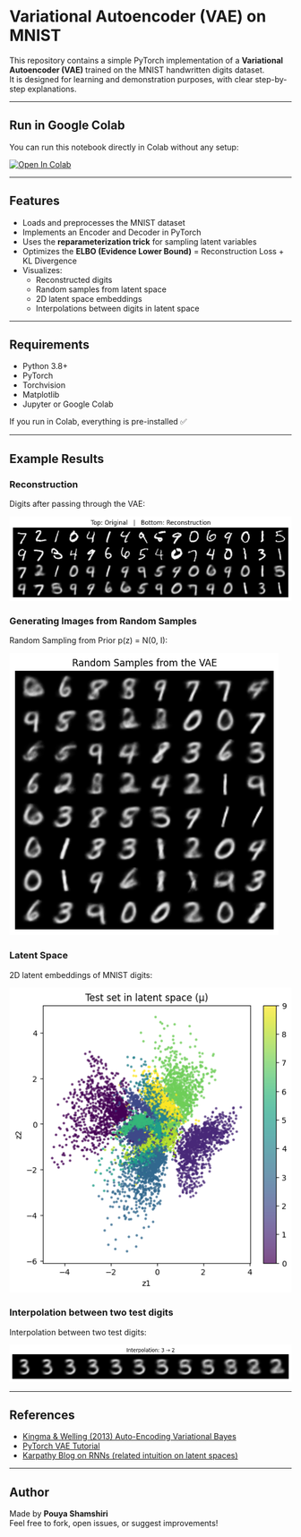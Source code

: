 # Variational Autoencoder (VAE) on MNIST

This repository contains a simple PyTorch implementation of a **Variational Autoencoder (VAE)** trained on the MNIST handwritten digits dataset.  
It is designed for learning and demonstration purposes, with clear step-by-step explanations.

---

## Run in Google Colab
You can run this notebook directly in Colab without any setup:

[![Open In Colab](https://colab.research.google.com/assets/colab-badge.svg)](https://colab.research.google.com/drive/19nnFokSELSVI_A3ljzA6JNyym-iQyzZM?usp=sharing)

---

## Features
- Loads and preprocesses the MNIST dataset  
- Implements an Encoder and Decoder in PyTorch  
- Uses the **reparameterization trick** for sampling latent variables  
- Optimizes the **ELBO (Evidence Lower Bound)** = Reconstruction Loss + KL Divergence  
- Visualizes:
  - Reconstructed digits
  - Random samples from latent space
  - 2D latent space embeddings
  - Interpolations between digits in latent space  

---

##  Requirements
- Python 3.8+  
- PyTorch  
- Torchvision  
- Matplotlib  
- Jupyter or Google Colab  

If you run in Colab, everything is pre-installed ✅

---

## Example Results
### Reconstruction
Digits after passing through the VAE: 

![Alt text](images/reconstructed.png)


### Generating Images from Random Samples
Random Sampling from Prior p(z) = N(0, I):

![Alt text](images/random_samples.png)


### Latent Space
2D latent embeddings of MNIST digits:  

![Alt text](images/latent_space.png)


### Interpolation between two test digits
Interpolation between two test digits:

![Alt text](images/interpolation.png)





---

## References
- [Kingma & Welling (2013) Auto-Encoding Variational Bayes](https://arxiv.org/abs/1312.6114)  
- [PyTorch VAE Tutorial](https://pytorch.org/tutorials/beginner/blitz/neural_networks_tutorial.html)  
- [Karpathy Blog on RNNs (related intuition on latent spaces)](https://karpathy.github.io/2015/05/21/rnn-effectiveness/)  

---

## Author
Made by **Pouya Shamshiri**  
Feel free to fork, open issues, or suggest improvements!  
